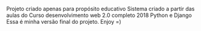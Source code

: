 Projeto criado apenas para propósito educativo
Sistema criado a partir das aulas do Curso desenvolvimento web 2.0 completo 2018 Python e Django
Essa é minha versão final do projeto. Enjoy =)